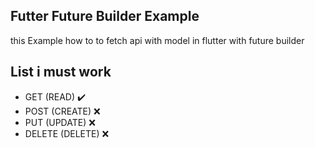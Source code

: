 ## Futter Future Builder Example
this Example how to to fetch api with model in flutter with future builder

## List i must work
- GET (READ) :heavy_check_mark:
- POST (CREATE) :x:
- PUT (UPDATE) :x:
- DELETE (DELETE) :x:
